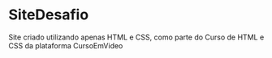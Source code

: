 # SiteDesafio
 Site criado utilizando apenas HTML e CSS, como parte do Curso de HTML e CSS da plataforma CursoEmVideo
